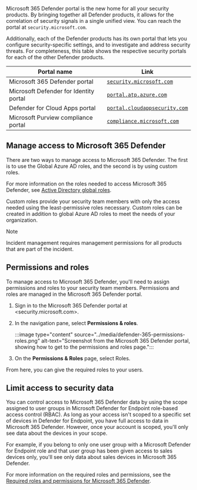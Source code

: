 Microsoft 365 Defender portal is the new home for all your security products. By bringing together all Defender products, it allows for the correlation of security signals in a single unified view. You can reach the portal at `security.microsoft.com`.

Additionally, each of the Defender products has its own portal that lets you configure security-specific settings, and to investigate and address security threats. For completeness, this table shows the respective security portals for each of the other Defender products.

|Portal name|Link|
|-|-|
|Microsoft 365 Defender portal|[`security.microsoft.com`](https://securitycenter.microsoft.com/)|
|Microsoft Defender for Identity portal|[`portal.atp.azure.com`](https://portal.atp.azure.com/)|
|Defender for Cloud Apps portal|[`portal.cloudappsecurity.com`](https://portal.cloudappsecurity.com/)|
|Microsoft Purview compliance portal|[`compliance.microsoft.com`](https://protection.office.com)|

## Manage access to Microsoft 365 Defender

There are two ways to manage access to Microsoft 365 Defender. The first is to use the Global Azure AD roles, and the second is by using custom roles.

For more information on the roles needed to access Microsoft 365 Defender, see [Active Directory global roles](/microsoft-365/security/defender/m365d-permissions?view=o365-worldwide&preserve-view=true).

Custom roles provide your security team members with only the access needed using the least-permissive roles necessary. Custom roles can be created in addition to global Azure AD roles to meet the needs of your organization.

> [!NOTE]
> Incident management requires management permissions for all products that are part of the incident.

## Permissions and roles

To manage access to Microsoft 365 Defender, you'll need to assign permissions and roles to your security team members. Permissions and roles are managed in the Microsoft 365 Defender portal.

1. Sign in to the Microsoft 365 Defender portal at <security.microsoft.com>.

1. In the navigation pane, select **Permissions & roles**.

    :::image type="content" source="../media/defender-365-permissions-roles.png" alt-text="Screenshot from the Microsoft 365 Defender portal, showing how to get to the permissions and roles page.":::

1. On the **Permissions & Roles** page, select Roles.

From here, you can give the required roles to your users.

## Limit access to security data

You can control access to Microsoft 365 Defender data by using the scope assigned to user groups in Microsoft Defender for Endpoint role-based access control (RBAC). As long as your access isn't scoped to a specific set of devices in Defender for Endpoint, you have full access to data in Microsoft 365 Defender. However, once your account is scoped, you'll only see data about the devices in your scope.

For example, if you belong to only one user group with a Microsoft Defender for Endpoint role and that user group has been given access to sales devices only, you'll see only data about sales devices in Microsoft 365 Defender.

For more information on the required roles and permissions, see the [Required roles and permissions for Microsoft 365 Defender](/microsoft-365/security/defender/custom-roles?view=o365-worldwide#required-roles-and-permissions&preserve-view=true).
